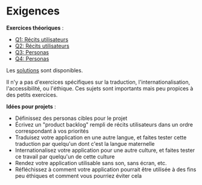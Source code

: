 # Exigences

**Exercices théoriques** :

- [Q1: Récits utilisateurs](Q1.md)
- [Q2: Récits utilisateurs](Q1.md)
- [Q3: Personas](Q3.md)
- [Q4: Personas](Q4.md)


Les [solutions](solutions/) sont disponibles.


Il n'y a pas d'exercices spécifiques sur la traduction, l'internationalisation, l'accessibilité, ou l'éthique.
Ces sujets sont importants mais peu propices à des petits exercices.


**Idées pour projets** :

- Définissez des personas cibles pour le projet
- Écrivez un "product backlog" rempli de récits utilisateurs dans un ordre correspondant à vos priorités
- Traduisez votre application en une autre langue, et faites tester cette traduction par quelqu'un dont c'est la langue maternelle
- Internationalisez votre application pour une autre culture, et faites tester ce travail par quelqu'un de cette culture
- Rendez votre application utilisable sans son, sans écran, etc.
- Réfléchissez à comment votre application pourrait être utilisée à des fins peu éthiques et comment vous pourriez éviter cela
